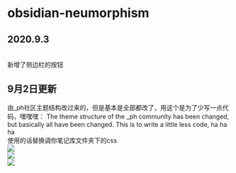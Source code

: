 # obsidian-neumorphism
## 2020.9.3
<br>
新增了侧边栏的按钮

## 9月2日更新
由_ph社区主题结构改过来的，但是基本是全部都改了，用这个是为了少写一点代码，嘿嘿嘿：
The theme structure of the _ph community has been changed, but basically all have been changed. This is to write a little less code, ha ha ha
<br>
使用的话替换调你笔记库文件夹下的css
<br>
![](https://github.com/chfilyz/obsidian-neumorphism/blob/master/preview%20(1).png)
<br>
![](https://github.com/chfilyz/obsidian-neumorphism/blob/master/preview%20(2).png)
<br>
![](https://github.com/chfilyz/obsidian-neumorphism/blob/master/preview%20(3).png)
